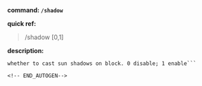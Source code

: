 <!-- BEGIN_AUTOGEN: do NOT edit in this block -->

**command: `/shadow`**

**quick ref:**
> /shadow [0,1]

**description:**

```
whether to cast sun shadows on block. 0 disable; 1 enable```

<!-- END_AUTOGEN-->

